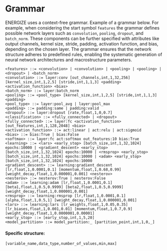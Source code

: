 # Grammar

ENERGIZE uses a context-free grammar. Example of a grammar below. For example, when considering the start symbol `features`  the grammar defines possible network layers such as `convolution`, `pooling`, `dropout`, and `batch_norm`. These components can be further specified with attributes like output channels, kernel size, stride, padding, activation function, and bias, depending on the chosen layer. The grammar ensures that the network structure adheres to predefined rules, enabling the systematic generation of neural network architectures and macrostructure parameters.&#x20;

```
<features> ::= <convolution> | <convolution> | <pooling> | <pooling> | <dropout> | <batch_norm>
<convolution> ::= layer:conv [out_channels,int,1,32,256] [kernel_size,int,1,2,5] [stride,int,1,1,3] <padding> <activation_function> <bias>
<batch_norm> ::= layer:batch_norm
<pooling> ::= <pool_type> [kernel_size,int,1,2,5] [stride,int,1,1,3] <padding>
<pool_type> ::= layer:pool_avg | layer:pool_max
<padding> ::= padding:same | padding:valid
<dropout> ::= layer:dropout [rate,float,1,0,0.7]
<classification> ::= <fully_connected> | <dropout>
<fully_connected> ::= layer:fc <activation_function> [out_features,int,1,128,2048] <bias>
<activation_function> ::= act:linear | act:relu | act:sigmoid
<bias> ::= bias:True | bias:False
<softmax> ::= layer:fc act:softmax out_features:10 bias:True
<learning> ::= <lars> <early_stop> [batch_size,int,1,32,1024] epochs:10000 | <gradient_descent> <early_stop> [batch_size,int,1,32,1024] epochs:10000 | <rmsprop> <early_stop> [batch_size,int,1,32,1024] epochs:10000 | <adam> <early_stop> [batch_size,int,1,32,1024] epochs:10000
<gradient_descent> ::= learning:gradient_descent [lr,float,1,0.0001,0.1] [momentum,float,1,0.68,0.99] [weight_decay,float,1,0.000001,0.001] <nesterov>
<nesterov> ::= nesterov:True | nesterov:False
<adam> ::= learning:adam [lr,float,1,0.0001,0.1] [beta1,float,1,0.5,0.9999] [beta2,float,1,0.5,0.9999] [weight_decay,float,1,0.000001,0.001]
<rmsprop> ::= learning:rmsprop [lr,float,1,0.0001,0.1] [alpha,float,1,0.5,1] [weight_decay,float,1,0.000001,0.001]
<lars> ::= learning:lars [lr_weights,float,1,0.05,0.35] [lr_biases,float,1,0.001,0.01] [momentum,float,1,0.7,0.9] [weight_decay,float,1,0.0000001,0.00001]
<early_stop> ::= [early_stop,int,1,5,20]
<model_partition> ::= model_partition:_ [partition_point,int,1,0,_]
```

#### Specific structure:

```
[variable_name,data_type,number_of_values,min,max]
```
